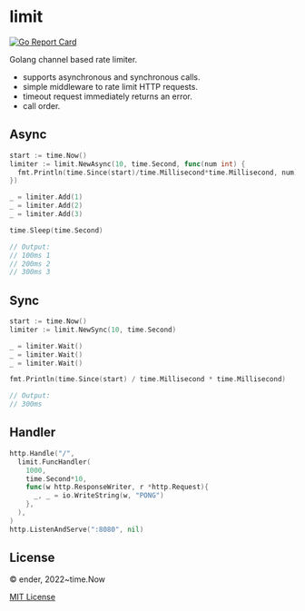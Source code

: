 # limit

[![Go Report Card](https://goreportcard.com/badge/github.com/xuender/limit)](https://goreportcard.com/report/github.com/xuender/limit)

Golang channel based rate limiter.

* supports asynchronous and synchronous calls.
* simple middleware to rate limit HTTP requests.
* timeout request immediately returns an error.
* call order.

## Async

```go
start := time.Now()
limiter := limit.NewAsync(10, time.Second, func(num int) {
  fmt.Println(time.Since(start)/time.Millisecond*time.Millisecond, num)
})

_ = limiter.Add(1)
_ = limiter.Add(2)
_ = limiter.Add(3)

time.Sleep(time.Second)

// Output:
// 100ms 1
// 200ms 2
// 300ms 3
```

## Sync

```go
start := time.Now()
limiter := limit.NewSync(10, time.Second)

_ = limiter.Wait()
_ = limiter.Wait()
_ = limiter.Wait()

fmt.Println(time.Since(start) / time.Millisecond * time.Millisecond)

// Output:
// 300ms
```

## Handler

```go
http.Handle("/",
  limit.FuncHandler(
    1000,
    time.Second*10,
    func(w http.ResponseWriter, r *http.Request){
      _, _ = io.WriteString(w, "PONG")
    },
  ),
)
http.ListenAndServe(":8080", nil)
```

## License

© ender, 2022~time.Now

[MIT License](https://github.com/xuender/limit/blob/master/License)
